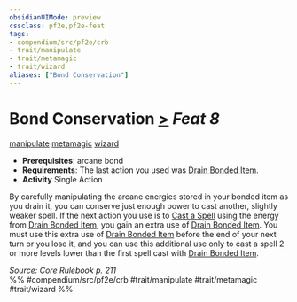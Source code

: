 ```yaml
---
obsidianUIMode: preview
cssclass: pf2e,pf2e-feat
tags:
- compendium/src/pf2e/crb
- trait/manipulate
- trait/metamagic
- trait/wizard
aliases: ["Bond Conservation"]
---
```

# Bond Conservation  [>](../../Rules/core-rulebook/chapter-9-playing-the-game.md#Actions "Single Action") *Feat 8*  
[manipulate](../../Rules/traits/manipulate.md)  [metamagic](../../Rules/traits/metamagic.md)  [wizard](../../Rules/traits/wizard.md)  

- **Prerequisites**: arcane bond
- **Requirements**: The last action you used was [Drain Bonded Item](../../Rules/actions/drain-bonded-item.md).
- **Activity** Single Action

By carefully manipulating the arcane energies stored in your bonded item as you drain it, you can conserve just enough power to cast another, slightly weaker spell. If the next action you use is to [Cast a Spell](../../Rules/actions/cast-a-spell.md) using the energy from [Drain Bonded Item](../../Rules/actions/drain-bonded-item.md), you gain an extra use of [Drain Bonded Item](../../Rules/actions/drain-bonded-item.md). You must use this extra use of [Drain Bonded Item](../../Rules/actions/drain-bonded-item.md) before the end of your next turn or you lose it, and you can use this additional use only to cast a spell 2 or more levels lower than the first spell cast with [Drain Bonded Item](../../Rules/actions/drain-bonded-item.md).

*Source: Core Rulebook p. 211*  
%% #compendium/src/pf2e/crb #trait/manipulate #trait/metamagic #trait/wizard %%
